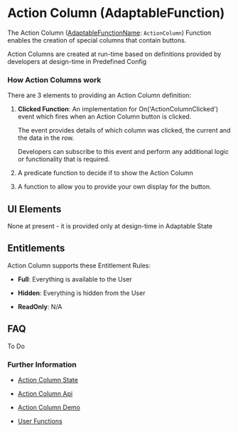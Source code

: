 # Action Column (AdaptableFunction)

The Action Column ([AdaptableFunctionName](https://api.adaptabletools.com/modules/_src_predefinedconfig_common_types_.html#adaptablefunctionname): `ActionColumn`) Function enables the creation of special columns that contain buttons.

Action Columns are created at run-time based on definitions provided by developers at design-time in Predefined Config 

### How Action Columns work
There are 3 elements to providing an Action Column definition:

1. **Clicked Function**: An implementation for On('ActionColumnClicked') event which fires when an Action Column button is clicked.

    The event provides details of which column was clicked, the current and the data in the row.  
    
    Developers can subscribe to this event and perform any additional logic or functionality that is required.


2.  A predicate function to decide if to show the Action Column

3.  A function to allow you to provide your own display for the button.

## UI Elements
None at present - it is provided only at design-time in Adaptable State

## Entitlements
Action Column supports these Entitlement Rules:

- **Full**: Everything is available to the User

- **Hidden**: Everything is hidden from the User

- **ReadOnly**: N/A

## FAQ

To Do

### Further Information

- [Action Column State](https://api.adaptabletools.com/interfaces/_src_predefinedconfig_actioncolumnstate_.actioncolumnstate.html)

- [Action Column Api](https://api.adaptabletools.com/interfaces/_src_api_actioncolumnapi_.actioncolumnapi.html)

- [Action Column Demo](https://demo.adaptabletools.com/column/aggridactioncolumnsdemo)

- [User Functions](https://api.adaptabletools.com/modules/_src_adaptableoptions_userfunctions_.html)

